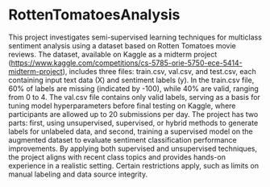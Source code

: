 # RottenTomatoesAnalysis

This project investigates semi-supervised learning techniques for multiclass sentiment analysis using a dataset based on Rotten Tomatoes movie reviews. The dataset, available on Kaggle as a midterm project (https://www.kaggle.com/competitions/cs-5785-orie-5750-ece-5414-midterm-project), includes three files: train.csv, val.csv, and test.csv, each containing input text data (X) and sentiment labels (y). In the train.csv file, 60% of labels are missing (indicated by -100), while 40% are valid, ranging from 0 to 4. The val.csv file contains only valid labels, serving as a basis for tuning model hyperparameters before final testing on Kaggle, where participants are allowed up to 20 submissions per day. The project has two parts: first, using unsupervised, supervised, or hybrid methods to generate labels for unlabeled data, and second, training a supervised model on the augmented dataset to evaluate sentiment classification performance improvements. By applying both supervised and unsupervised techniques, the project aligns with recent class topics and provides hands-on experience in a realistic setting. Certain restrictions apply, such as limits on manual labeling and data source integrity.

